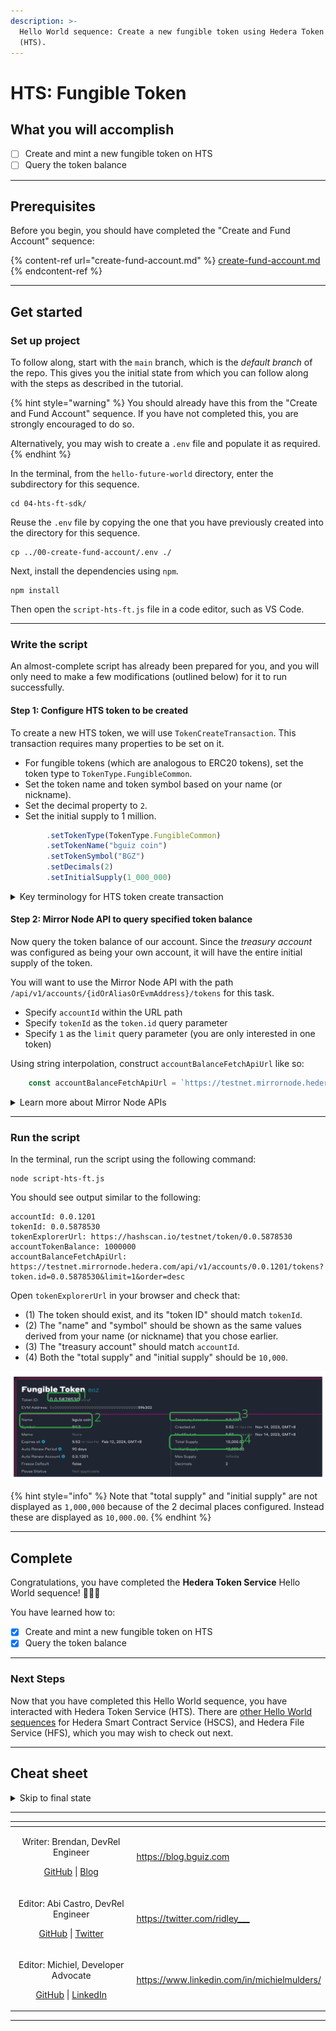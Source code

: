 ```yaml
---
description: >-
  Hello World sequence: Create a new fungible token using Hedera Token Service
  (HTS).
---
```


# HTS: Fungible Token

## What you will accomplish

* [ ] Create and mint a new fungible token on HTS
* [ ] Query the token balance

***

## Prerequisites

Before you begin, you should have completed the "Create and Fund Account" sequence:&#x20;

{% content-ref url="create-fund-account.md" %}
[create-fund-account.md](create-fund-account.md)
{% endcontent-ref %}

***

## Get started

### Set up project

To follow along, start with the `main` branch, which is the _default branch_ of the repo. This gives you the initial state from which you can follow along with the steps as described in the tutorial.

{% hint style="warning" %}
You should already have this from the "Create and Fund Account" sequence. If you have not completed this, you are strongly encouraged to do so.

Alternatively, you may wish to create a `.env` file and populate it as required.
{% endhint %}

In the terminal, from the `hello-future-world` directory,
enter the subdirectory for this sequence.

```shell
cd 04-hts-ft-sdk/
```

Reuse the `.env` file by copying the one that you have previously created into the directory for this sequence.

```shell
cp ../00-create-fund-account/.env ./
```

Next, install the dependencies using `npm`.

```shell
npm install
```

Then open the `script-hts-ft.js` file in a code editor, such as VS Code.

***

### Write the script

An almost-complete script has already been prepared for you, and you will only need to make a few modifications (outlined below) for it to run successfully.

#### Step 1: Configure HTS token to be created

To create a new HTS token, we will use `TokenCreateTransaction`. This transaction requires many properties to be set on it.

* For fungible tokens (which are analogous to ERC20 tokens), set the token type to `TokenType.FungibleCommon`.
* Set the token name and token symbol based on your name (or nickname).
* Set the decimal property to `2`.
* Set the initial supply to 1 million.

```js
        .setTokenType(TokenType.FungibleCommon)
        .setTokenName("bguiz coin")
        .setTokenSymbol("BGZ")
        .setDecimals(2)
        .setInitialSupply(1_000_000)
```
<details>

<summary>Key terminology for HTS token create transaction</summary>

* Token Type: Fungible tokens, declared using `TokenType.FungibleCommon`, may be thought of as analogous to *ERC20* tokens. Note that HTS also supports another token type, `TokenType.NonFungibleUnique`, which may be thought of as analogous to *ERC721* tokens.
* Token Name: This is the full name of the token. For example, "Singapore Dollar".
* Token Symbol: This is the abbreviation of the token's name. For example, "SGD".
* Decimals: This is the number of decimal places the currency uses. For example, `2` mimics "cents", where the smallest unit of the token is 0.01 (1/100) of a single token.
* Initial Supply: This is the number units of the token to "mint" when first creating the token. Note that this is specified in the smallest units, so `1_000_000` initial supply when decimals is 2, results in `10_000` full units of the token being minted. It might be easier to think about it as "one million cents equals ten thousand dollars".
* Treasury Account ID: This is the account that the initial supply is credited to. For example, using `accountId` would mean that your own account receives all the tokens when they are minted.
* Admin Key: This is the account that is authorised to administrate this token. For example, using `accountKey` would mean that your own account would get to perform actions such as minting additional supply.

</details>

#### Step 2: Mirror Node API to query specified token balance

Now query the token balance of our account. Since the _treasury account_ was configured as being your own account, it will have the entire initial supply of the token.

You will want to use the Mirror Node API with the path `/api/v1/accounts/{idOrAliasOrEvmAddress}/tokens` for this task.

* Specify `accountId` within the URL path
* Specify `tokenId` as the `token.id` query parameter
* Specify `1` as the `limit` query parameter (you are only interested in one token)

Using string interpolation, construct `accountBalanceFetchApiUrl` like so:

```js
    const accountBalanceFetchApiUrl = `https://testnet.mirrornode.hedera.com/api/v1/accounts/${accountId}/tokens?token.id=${tokenId}&limit=1&order=desc`;
```

<details>

<summary>Learn more about Mirror Node APIs</summary>

You can explore the Mirror Node APIs interactively via its Swagger page:
[Hedera Testnet Mirror Node REST API](https://testnet.mirrornode.hedera.com/api/v1/docs/#/).

You can perform the same Mirror Node API query as `accountBalanceFetchApiUrl` above.
This is what the relevant part of the Swagger page would look like when doing so:

![](../../.gitbook/assets/hello-world--hts--mirror-node-swagger.drawing.svg "Mirror Node API Swagger for account tokens, with annotations.")

You can learn more about the Mirror Nodes via its documentation:
[REST API](https://docs.hedera.com/hedera/sdks-and-apis/rest-api).

</details>

***

### Run the script

In the terminal, run the script using the following command:

```shell
node script-hts-ft.js
```

You should see output similar to the following:

```
accountId: 0.0.1201
tokenId: 0.0.5878530
tokenExplorerUrl: https://hashscan.io/testnet/token/0.0.5878530
accountTokenBalance: 1000000
accountBalanceFetchApiUrl: https://testnet.mirrornode.hedera.com/api/v1/accounts/0.0.1201/tokens?token.id=0.0.5878530&limit=1&order=desc
```

Open `tokenExplorerUrl` in your browser and check that:

* (1) The token should exist, and its "token ID" should match `tokenId`.
* (2) The "name" and "symbol" should be shown as the same values derived from your name (or nickname) that you chose earlier.
* (3) The "treasury account" should match `accountId`.
* (4) Both the "total supply" and "initial supply" should be `10,000`.

<img src="../../.gitbook/assets/hello-world--hts--token.drawing.svg" alt="HTS transaction in Hashscan, with annotated items to check." class="gitbook-drawing">

{% hint style="info" %}
Note that "total supply" and "initial supply" are not displayed as `1,000,000` because of the 2 decimal places configured. Instead these are displayed as `10,000.00`.
{% endhint %}

***

## Complete

Congratulations, you have completed the **Hedera Token Service** Hello World sequence! 🎉🎉🎉

You have learned how to:

* [x] Create and mint a new fungible token on HTS
* [x] Query the token balance

***

### Next Steps

Now that you have completed this Hello World sequence, you have interacted with Hedera Token Service (HTS). There are [other Hello World sequences](../) for Hedera Smart Contract Service (HSCS), and Hedera File Service (HFS), which you may wish to check out next.

***

## Cheat sheet

<details>

<summary>Skip to final state</summary>

The repo, [`github.com/hedera-dev/hello-future-world`](https://github.com/hedera-dev/hello-future-world/), is intended to be used alongside this tutorial.

To skip ahead to the final state, use the `completed` branch. This gives you the final state with which you can compare your implementation to the completed steps of the tutorial.

```shell
git fetch origin completed:completed
git checkout completed
```

To see the full set of differences between the initial and final states of the repo, you can use `diff`.

```shell
cd 04-hts-ft-sdkdir/
git diff main..completed -- ./
```

Alternatively, you may view the `diff` rendered on Github:
[`hedera-dev/hello-future-world/compare/main..completed`](https://github.com/hedera-dev/hello-future-world/compare/main..completed) (This will show the `diff` for *all* sequences.)

Note that the branch names are delimited by `..`, and not by `...`, as the latter finds the `diff` with the latest common ancestor commit, which _is not_ what we want in this case.

</details>

***

<table data-card-size="large" data-view="cards"><thead><tr><th align="center"></th><th data-hidden data-card-target data-type="content-ref"></th></tr></thead><tbody>
<tr><td align="center"><p>Writer: Brendan, DevRel Engineer</p><p><a href="https://github.com/bguiz">GitHub</a> | <a href="https://blog.bguiz.com">Blog</a></p></td><td><a href="https://blog.bguiz.com">https://blog.bguiz.com</a></td></tr>
<tr><td align="center"><p>Editor: Abi Castro, DevRel Engineer</p><p><a href="https://github.com/a-ridley">GitHub</a> | <a href="https://twitter.com/ridley___">Twitter</a></p></td><td><a href="https://twitter.com/ridley___">https://twitter.com/ridley___</a></td></tr>
<tr><td align="center"><p>Editor: Michiel, Developer Advocate</p><p><a href="https://github.com/michielmulders">GitHub</a> | <a href="https://www.linkedin.com/in/michielmulders/">LinkedIn</a></p></td><td><a href="https://www.linkedin.com/in/michielmulders/">https://www.linkedin.com/in/michielmulders/</a></td></tr>
</tbody></table>

***
